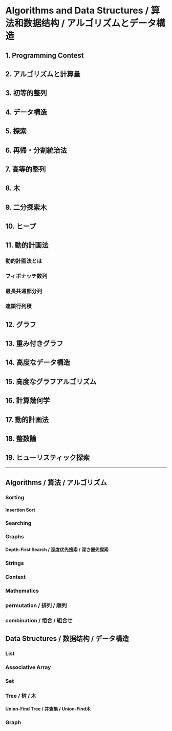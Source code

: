 # Algorithms and Data Structures / 算法和数据结构 / アルゴリズムとデータ構造

## 1. Programming Contest

## 2. アルゴリズムと計算量

## 3. 初等的整列

## 4. データ構造

## 5. 探索

## 6. 再帰・分割統治法

## 7. 高等的整列

## 8. 木

## 9. 二分探索木

## 10. ヒープ

## 11. 動的計画法

### 動的計画法とは

### フィボナッチ数列

### 最長共通部分列

### 連鎖行列積

## 12. グラフ

## 13. 重み付きグラフ

## 14. 高度なデータ構造

## 15. 高度なグラフアルゴリズム

## 16. 計算幾何学

## 17. 動的計画法

## 18. 整数論

## 19. ヒューリスティック探索






-----------------------------------------------

## Algorithms / 算法 / アルゴリズム

### Sorting

#### Insertion Sort

### Searching

### Graphs

#### Depth-First Search / 深度优先搜索 / 深さ優先探索

### Strings

### Context

### Mathematics

### permutation / 排列 / 順列

### combination / 组合 / 組合せ

## Data Structures / 数据结构 / データ構造

### List

### Associative Array

### Set

### Tree / 树 / 木

#### Union-Find Tree / 并查集 / Union-Find木

### Graph

